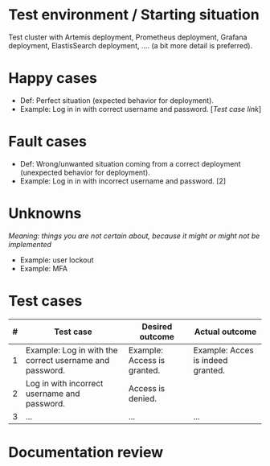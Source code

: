 # Test environment / Starting situation
Test cluster with Artemis deployment, Prometheus deployment, Grafana deployment, ElastisSearch deployment, .... (a bit more detail is preferred).

# Happy cases
- Def: Perfect situation (expected behavior for deployment).
- Example: Log in in with correct username and password. [*Test case link*]

# Fault cases
- Def: Wrong/unwanted situation coming from a correct deployment (unexpected behavior for deployment).
- Example: Log in in with incorrect username and password. [2]

# Unknowns
*Meaning: things you are not certain about, because it might or might not be implemented*
- Example: user lockout
- Example: MFA

# Test cases
|#|Test case|Desired outcome|Actual outcome|
|---|---|---|---|
|1|Example: Log in with the correct username and password.|Example: Access is granted.|Example: Acces is indeed granted.|
|2|Log in with incorrect username and password.|Access is denied.||
|3|...|...|...|

# Documentation review